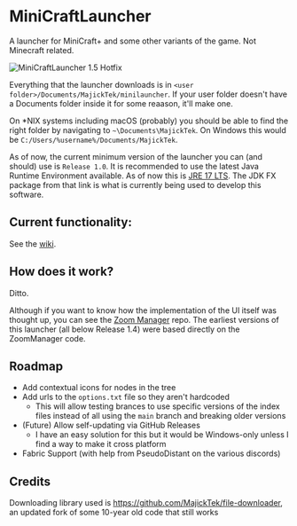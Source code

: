 # MiniCraftLauncher
A launcher for MiniCraft+ and some other variants of the game. Not Minecraft related.

![MiniCraftLauncher 1.5 Hotfix](https://imgur.com/l4mlEdY.png)

Everything that the launcher downloads is in `<user folder>/Documents/MajickTek/minilauncher`. If your user folder doesn't have a Documents folder inside it for some reaason, it'll make one.

On \*NIX systems including macOS (probably) you should be able to find the right folder by navigating to `~\Documents\MajickTek`. On Windows this would be `C:/Users/%username%/Documents/MajickTek`.

As of now, the current minimum version of the launcher you can (and should) use is `Release 1.0`. It is recommended to use the latest Java Runtime Environment available. As of now this is [JRE 17 LTS](https://www.azul.com/downloads/?version=java-17-lts&package=jre). The JDK FX package from that link is what is currently being used to develop this software. 

## Current functionality:
See the [wiki](https://github.com/MajickTek/MiniCraftLauncher/wiki).
## How does it work?
Ditto.

Although if you want to know how the implementation of the UI itself was thought up, you can see the [Zoom Manager](https://github.com/MajickTek/ZoomManager) repo. The earliest versions of this launcher (all below Release 1.4) were based directly on the ZoomManager code.

## Roadmap
- Add contextual icons for nodes in the tree
- Add urls to the `options.txt` file so they aren't hardcoded
  - This will allow testing brances to use specific versions of the index files instead of all using the `main` branch and breaking older versions
- (Future) Allow self-updating via GitHub Releases
  - I have an easy solution for this but it would be Windows-only unless I find a way to make it cross platform
- Fabric Support (with help from PseudoDistant on the various discords)

## Credits
Downloading library used is https://github.com/MajickTek/file-downloader, an updated fork of some 10-year old code that still works
